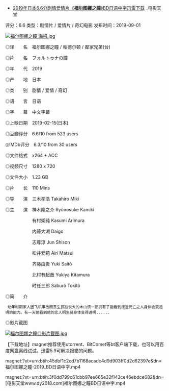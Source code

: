 - [2019年日本6.6分剧情爱情片《**福尔图娜之瞳**》BD日语中字迅雷下载](https://www.dy2018.com/i/101135.html) _电影天堂

评分：6.6 类型：剧情片 / 爱情片 / 奇幻电影 发布时间：2019-09-01

 <a href="https://www.dy2018.com/i/101135.html">
<img src="https://img.18qweasd.com/d/file/html/gndy/jddy/2019-09-01/3f48ce1f7c8019b0077e5590e421de61.jpg" border="0" alt="福尔图娜之瞳 海报.jpg" title="2019年日本6.6分剧情爱情片《福尔图娜之瞳》BD日语中字迅雷下载_电影天堂"></a>

◎译　　名　福尔图娜之瞳 / 帕德尔顿 / 鄰家兄弟(台)

◎片　　名　フォルトゥナの瞳

◎年　　代　2019

◎产　　地　日本

◎类　　别　剧情 / 爱情 / 奇幻

◎语　　言　日语

◎字　　幕　中文字幕

◎上映日期　2019-02-15(日本)

◎豆瓣评分　6.6/10 from 523 users

◎IMDb评分　6.3/10 from 30 users

◎文件格式　x264 + ACC

◎视频尺寸　1280 x 720

◎文件大小　1.23 GB

◎片　　长　110 Mins

◎导　　演　三木孝浩 Takahiro Miki

◎主　　演　神木隆之介 Ryûnosuke Kamiki

　　　　　　有村架纯 Kasumi Arimura

　　　　　　内藤大湖 Daigo

　　　　　　志尊淳 Jun Shison

　　　　　　松井爱莉 Airi Matsui

　　　　　　齐藤由贵 Yuki Saitô

　　　　　　北村有起哉 Yukiya Kitamura

　　　　　　时任三郎 Saburô Tokitô

◎简　　介

     幼年时期家人因飞机事故而丧生孤独长大的木山慎一郎拥有了能看到接近死亡之人身体会变透明的能力。有一天他看到他的恋人桐生葵身体变得透明......

◎影片截图

 <a href="https://www.dy2018.com/i/101135.html">
<img src="https://img.18qweasd.com/d/file/html/gndy/jddy/2019-09-01/21137c61ef4d469cb9521d25f88f7b85.jpg" border="0"  alt="福尔图娜之瞳◎影片截图.jpg" title="2019年日本6.6分剧情爱情片《福尔图娜之瞳》BD日语中字迅雷下载_电影天堂"></a>
 

【下载地址】magnet推荐使用utorrent、BitComet等bt客户端下载，也可以用百度网盘离线试试。迅雷5.9可解决报错的问题。

magnet:?xt=urn:btih:45dbf1c2cd7b1168acadc4d9d903ff0d2d62397e&dn=福尔图娜之瞳-2019_BD日语中字.mp4
 
magnet:?xt=urn:btih:3f0dd799c61cbb97ee665e32f143ce46ebdce682&dn=[电影天堂www.dy2018.com]福尔图娜之瞳BD日语中字.mp4
